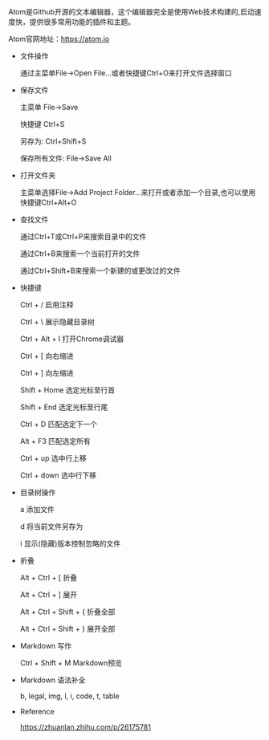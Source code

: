 Atom是Github开源的文本编辑器，这个编辑器完全是使用Web技术构建的,启动速度快，提供很多常用功能的插件和主题。

Atom官网地址：https://atom.io

* 文件操作

  通过主菜单File->Open File...或者快捷键Ctrl+O来打开文件选择窗口
* 保存文件

  主菜单 File->Save

  快捷键 Ctrl+S

  另存为: Ctrl+Shift+S

  保存所有文件: File->Save All
* 打开文件夹

  主菜单选择File->Add Project Folder...来打开或者添加一个目录,也可以使用快捷键Ctrl+Alt+O
* 查找文件

  通过Ctrl+T或Ctrl+P来搜索目录中的文件

  通过Ctrl+B来搜索一个当前打开的文件

  通过Ctrl+Shift+B来搜索一个新建的或更改过的文件
* 快捷键

  Ctrl + /                启用注释

  Ctrl + \                展示隐藏目录树

  Ctrl + Alt + I          打开Chrome调试器

  Ctrl + [                向右缩进

  Ctrl + ]                向左缩进

  Shift + Home            选定光标至行首

  Shift + End             选定光标至行尾

  Ctrl + D                匹配选定下一个

  Alt + F3                匹配选定所有

  Ctrl + up               选中行上移

  Ctrl + down             选中行下移
​
* 目录树操作

  a   添加文件

  d   将当前文件另存为

  i   显示(隐藏)版本控制忽略的文件
​
* 折叠

  Alt + Ctrl + [          折叠

  Alt + Ctrl + ]          展开

  Alt + Ctrl + Shift + {  折叠全部

  Alt + Ctrl + Shift + }  展开全部
​
* Markdown 写作

  Ctrl + Shift + M        Markdown预览
​
* Markdown 语法补全

  b, legal, img, l, i, code, t, table


* Reference

  https://zhuanlan.zhihu.com/p/26175781
